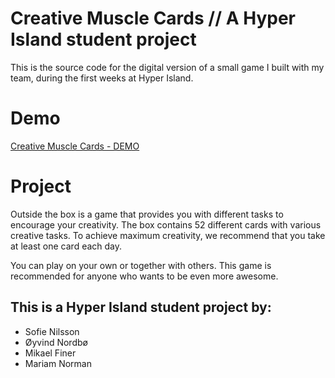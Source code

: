 # Creative Muscle Cards // A Hyper Island student project
This is the source code for the digital version of a small game I built with my team, during the first weeks at Hyper Island.

# Demo
[Creative Muscle Cards - DEMO](http://outsidethebox.oyvind.co)

# Project

Outside the box is a game that provides you with different tasks to encourage your creativity. The box contains 52 different cards with various creative tasks. To achieve maximum creativity, we recommend that you take at least one card each day.

You can play on your own or together with others. This game is recommended for anyone who wants to be even more awesome.


## This is a Hyper Island student project by:
- Sofie Nilsson
- Øyvind Nordbø
- Mikael Finer
- Mariam Norman
